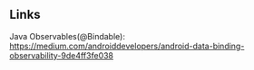 ## Links


Java Observables(@Bindable):
https://medium.com/androiddevelopers/android-data-binding-observability-9de4ff3fe038